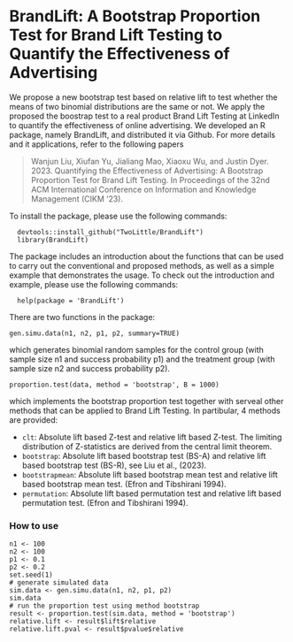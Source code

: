 # BrandLift: A Bootstrap Proportion Test for Brand Lift Testing to Quantify the Effectiveness of Advertising

We propose a new bootstrap test based on relative lift to test whether the means of two binomial distributions are the same or not. 
We apply the proposed the boostrap test to a real product Brand Lift Testing at LinkedIn to quantify the effectiveness of online advertising.
We developed an R package, namely BrandLift, and distributed it via Github. For more details and it applications, refer to the following papers

> Wanjun Liu, Xiufan Yu, Jialiang Mao, Xiaoxu Wu, and Justin Dyer. 2023. Quantifying the Effectiveness of Advertising: A Bootstrap Proportion Test
for Brand Lift Testing. In Proceedings of the 32nd ACM International Conference on Information and Knowledge Management (CIKM ’23).

To install the package, please use the following commands:
```
  devtools::install_github("TwoLittle/BrandLift")
  library(BrandLift)
```  
The package includes an introduction about the functions that can be used to carry out the conventional and proposed methods, as well as a simple example that demonstrates the usage. To check out the introduction and example, please use the following commands:
```
  help(package = 'BrandLift')
```
There are two functions in the package:
```
gen.simu.data(n1, n2, p1, p2, summary=TRUE)
```
which generates binomial random samples for the control group (with sample size n1 and success probability p1) and the treatment group
(with sample size n2 and success probability p2).

```
proportion.test(data, method = 'bootstrap', B = 1000)
```
which implements the bootstrap proportion test together with serveal other methods that can be applied to Brand Lift Testing. In partibular, 4 methods are provided:
* `clt`: Absolute lift based Z-test and relative lift based Z-test. The limiting distribution of Z-statistics are derived from the central limit theorem.
* `bootstrap`: Absolute lift based bootstrap test (BS-A) and relative lift based bootstrap test (BS-R), see Liu et al., (2023).
* `bootstrapmean`: Absolute lift based bootstrap mean test and relative lift based bootstrap mean test. (Efron and Tibshirani 1994).
* `permutation`: Absolute lift based permutation test and relative lift based permutation test. (Efron and Tibshirani 1994).

### How to use
```
n1 <- 100
n2 <- 100
p1 <- 0.1
p2 <- 0.2
set.seed(1)
# generate simulated data
sim.data <- gen.simu.data(n1, n2, p1, p2)
sim.data
# run the proportion test using method bootstrap
result <- proportion.test(sim.data, method = 'bootstrap')
relative.lift <- result$lift$relative
relative.lift.pval <- result$pvalue$relative
```
